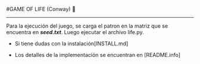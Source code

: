 #GAME OF LIFE (Conway) 🎁
<hr>

Para la ejecución del juego, se carga el patron en la matriz que se encuentra en **_seed.txt_**.
Luego ejecutar el archivo life.py.

- Si tiene dudas con la instalación[INSTALL.md]

- Los detalles de la implementación se encuentran en [README.info]